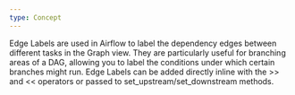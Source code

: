 ```yaml
---
type: Concept
---
```


Edge Labels are used in Airflow to label the dependency edges between different tasks in the Graph view. They are particularly useful for branching areas of a DAG, allowing you to label the conditions under which certain branches might run. Edge Labels can be added directly inline with the >> and << operators or passed to set_upstream/set_downstream methods.